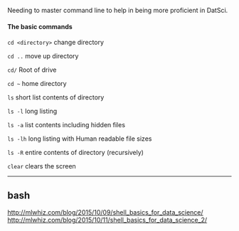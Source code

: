 Needing to master command line to help in being more proficient in DatSci.

#### The basic commands

`cd <directory>` change directory

`cd ..` move up directory

`cd/` Root of drive

`cd ~` home directory

`ls`  short list contents of directory

`ls -l` long listing

`ls -a` list contents including hidden files

`ls -lh` long listing with Human readable file sizes

`ls -R` entire contents of directory (recursively)

`clear` clears the screen



---
## bash
http://mlwhiz.com/blog/2015/10/09/shell_basics_for_data_science/
http://mlwhiz.com/blog/2015/10/11/shell_basics_for_data_science_2/
